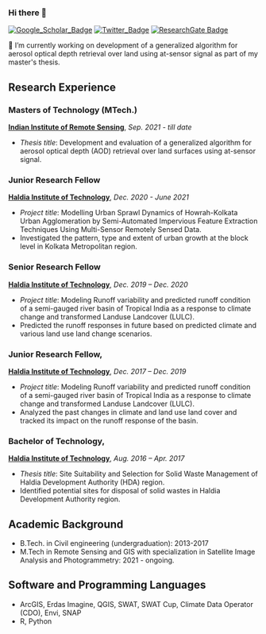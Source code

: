 ### Hi there 👋
[![Google_Scholar_Badge](https://img.shields.io/badge/Google-Scholar-lightgrey)](https://scholar.google.com/citations?user=cF8Oa7AAAAAJ&hl=en)
[![Twitter_Badge](https://img.shields.io/twitter/follow/akhilesh_9661?style=social)](https://twitter.com/akhilesh_9661)
[![ResearchGate Badge](https://img.shields.io/badge/ResearcGate-orange)](https://www.researchgate.net/profile/Akhilesh-Kumar-41)

🔭 I’m currently working on development of a generalized algorithm for aerosol optical depth retrieval over land using at-sensor signal as part of my master's thesis.

## Research Experience

### Masters of Technology (MTech.)
[**Indian Institute of Remote Sensing**](https://www.iirs.gov.in/photogrammetry-and-remote-sensing-department), *Sep. 2021 - till date*

- *Thesis title*: Development and evaluation of a generalized algorithm for aerosol optical depth (AOD) retrieval over land surfaces using at-sensor signal.


### Junior Research Fellow
[**Haldia Institute of Technology**](https://hithaldia.ac.in/civil-engineering-home/), *Dec. 2020 - June 2021*

- *Project title*: Modelling Urban Sprawl Dynamics of Howrah-Kolkata Urban Agglomeration by Semi-Automated Impervious Feature Extraction Techniques Using Multi-Sensor Remotely Sensed Data. 
- Investigated the pattern, type and extent of urban growth at the block level in Kolkata Metropolitan region.


### Senior Research Fellow
[**Haldia Institute of Technology**](https://hithaldia.ac.in/civil-engineering-home/), *Dec. 2019 – Dec. 2020*

- *Project title*: Modeling Runoff variability and predicted runoff condition of a semi-gauged river basin of Tropical India as a response to climate change and transformed Landuse Landcover (LULC). 
- Predicted the runoff responses in future based on predicted climate and various land use land change scenarios. 


### Junior Research Fellow, 
[**Haldia Institute of Technology**](https://hithaldia.ac.in/civil-engineering-home/), *Dec. 2017 – Dec. 2019*

- *Project title*: Modeling Runoff variability and predicted runoff condition of a semi-gauged river basin of Tropical India as a response to climate change and transformed Landuse Landcover (LULC). 
- Analyzed the past changes in climate and land use land cover and tracked its impact on the runoff response of the basin. 


### Bachelor of Technology, 
[**Haldia Institute of Technology**](https://hithaldia.ac.in/civil-engineering-home/), *Aug. 2016 – Apr. 2017*

- *Thesis title*: Site Suitability and Selection for Solid Waste Management of Haldia Development Authority (HDA) region.
- Identified potential sites for disposal of solid wastes in Haldia Development Authority region. 


## Academic Background 

- B.Tech. in Civil engineering (undergraduation): 2013-2017
- M.Tech in Remote Sensing and GIS with specialization in Satellite Image Analysis and Photogrammetry: 2021 - ongoing.

## Software and Programming Languages

- ArcGIS, Erdas Imagine, QGIS, SWAT, SWAT Cup, Climate Data Operator (CDO), Envi, SNAP
- R, Python
